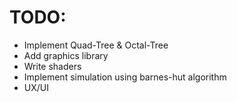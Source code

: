 # TODO:

- Implement Quad-Tree & Octal-Tree
- Add graphics library
- Write shaders
- Implement simulation using barnes-hut algorithm
- UX/UI
